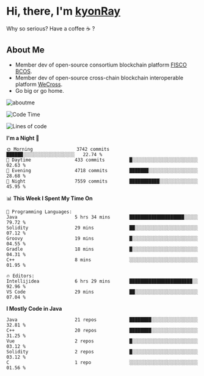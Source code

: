 # Hi, there, I'm [kyonRay](https://kyonRay.github.io)

Why so serious? Have a coffee ☕️ ?

## About Me

- Member dev of open-source consortium blockchain platform [FISCO BCOS](https://github.com/FISCO-BCOS).
- Member dev of open-source cross-chain blockchain interoperable platform [WeCross](https://github.com/WeBankBlockchain/WeCross).
- Go big or go home.

![aboutme](https://github-readme-stats.vercel.app/api?username=kyonRay&count_private=true&show_icons=true)

<!-- ![top-langs](https://github-readme-stats.vercel.app/api/top-langs/?username=kyonRay&layout=compact&hide=shell,html) -->

<!--START_SECTION:waka-->
![Code Time](http://img.shields.io/badge/Code%20Time-270%20hrs%2052%20mins-blue)

![Lines of code](https://img.shields.io/badge/From%20Hello%20World%20I%27ve%20Written-12.9%20million%20lines%20of%20code-blue)

**I'm a Night 🦉** 

```text
🌞 Morning                3742 commits        ██████░░░░░░░░░░░░░░░░░░░   22.74 % 
🌆 Daytime                433 commits         █░░░░░░░░░░░░░░░░░░░░░░░░   02.63 % 
🌃 Evening                4718 commits        ███████░░░░░░░░░░░░░░░░░░   28.68 % 
🌙 Night                  7559 commits        ███████████░░░░░░░░░░░░░░   45.95 % 
```


📊 **This Week I Spent My Time On** 

```text
💬 Programming Languages: 
Java                     5 hrs 34 mins       ████████████████████░░░░░   79.72 % 
Solidity                 29 mins             ██░░░░░░░░░░░░░░░░░░░░░░░   07.12 % 
Groovy                   19 mins             █░░░░░░░░░░░░░░░░░░░░░░░░   04.55 % 
Gradle                   18 mins             █░░░░░░░░░░░░░░░░░░░░░░░░   04.31 % 
C++                      8 mins              ░░░░░░░░░░░░░░░░░░░░░░░░░   01.95 % 

🔥 Editors: 
Intellijidea             6 hrs 29 mins       ███████████████████████░░   92.96 % 
VS Code                  29 mins             ██░░░░░░░░░░░░░░░░░░░░░░░   07.04 % 
```

**I Mostly Code in Java** 

```text
Java                     21 repos            ████████░░░░░░░░░░░░░░░░░   32.81 % 
C++                      20 repos            ████████░░░░░░░░░░░░░░░░░   31.25 % 
Vue                      2 repos             █░░░░░░░░░░░░░░░░░░░░░░░░   03.12 % 
Solidity                 2 repos             █░░░░░░░░░░░░░░░░░░░░░░░░   03.12 % 
C                        1 repo              ░░░░░░░░░░░░░░░░░░░░░░░░░   01.56 % 
```




<!--END_SECTION:waka-->
